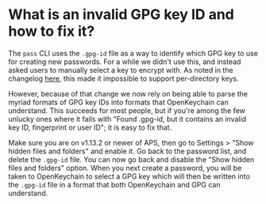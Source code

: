 # What is an invalid GPG key ID and how to fix it?

The `pass` CLI uses the `.gpg-id` file as a way to identify which GPG key to use for creating new passwords. For a while we didn't use this, and instead asked users to manually select a key to encrypt with. As noted in the changelog [here](https://msfjarvis.dev/posts/aps-july-release/#proper-support-for-per-directory-keys), this made it impossible to support per-directory keys.

However, because of that change we now rely on being able to parse the myriad formats of GPG key IDs into formats that OpenKeychain can understand. This succeeds for most people, but if you're among the few unlucky ones where it fails with "Found .gpg-id, but it contains an invalid key ID, fingerprint or user ID"; it is easy to fix that.

Make sure you are on v1.13.2 or newer of APS, then go to Settings > "Show hidden files and folders" and enable it. Go back to the password list, and delete the `.gpg-id` file. You can now go back and disable the "Show hidden files and folders" option. When you next create a password, you will be taken to OpenKeychain to select a GPG key which will then be written into the `.gpg-id` file in a format that both OpenKeychain and GPG can understand.
